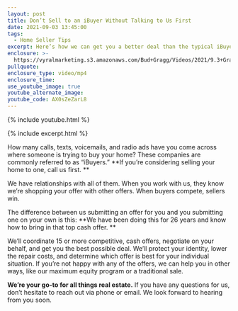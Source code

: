 ```yaml
---
layout: post
title: Don’t Sell to an iBuyer Without Talking to Us First
date: 2021-09-03 13:45:00
tags:
  - Home Seller Tips
excerpt: Here’s how we can get you a better deal than the typical iBuyer offers.
enclosure: >-
  https://vyralmarketing.s3.amazonaws.com/Bud+Gragg/Videos/2021/9.3+Gragg+EDIT.mp4
pullquote:
enclosure_type: video/mp4
enclosure_time:
use_youtube_image: true
youtube_alternate_image:
youtube_code: AX0sZeZarL8
---
```

{% include youtube.html %}

{% include excerpt.html %}

How many calls, texts, voicemails, and radio ads have you come across where someone is trying to buy your home? These companies are commonly referred to as “iBuyers.” **If you’re considering selling your home to one, call us first. **

We have relationships with all of them. When you work with us, they know we’re shopping your offer with other offers. When buyers compete, sellers win.

The difference between us submitting an offer for you and you submitting one on your own is this: **We have been doing this for 26 years and know how to bring in that top cash offer. **

We’ll coordinate 15 or more competitive, cash offers, negotiate on your behalf, and get you the best possible deal. We’ll protect your identity, lower the repair costs, and determine which offer is best for your individual situation. If you’re not happy with any of the offers, we can help you in other ways, like our maximum equity program or a traditional sale.

**We’re your go-to for all things real estate.** If you have any questions for us, don’t hesitate to reach out via phone or email. We look forward to hearing from you soon.
